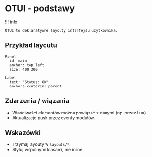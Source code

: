 # OTUI - podstawy

!!! info

    OTUI to deklaratywne layouty interfejsu użytkownika.
## Przykład layoutu

```otui
Panel
  id: main
  anchor: top left
  size: 400 300

Label
  text: "Status: OK"
  anchors.centerIn: parent

```
## Zdarzenia / wiązania

- Właściwości elementów można powiązać z danymi (np. przez Lua).
- Aktualizacje push przez eventy modułów.
## Wskazówki

- Trzymaj layouty w `layouts/*`.
- Styluj wspólnymi klasami, nie inline.


